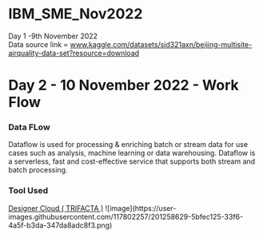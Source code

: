 # IBM_SME_Nov2022
Day 1 -9th November 2022  
Data source link = www.kaggle.com/datasets/sid321axn/beijing-multisite-airquality-data-set?resource=download
<h1>Day 2 - 10 November 2022 - Work Flow</h1>
<h3> Data FLow</h3>
Dataflow is used for processing & enriching batch or stream data for use cases such as analysis, machine learning or data warehousing. Dataflow is a serverless, fast and cost-effective service that supports both stream and batch processing.
<h3>Tool Used</h3>
<a href="https://cloud.trifacta.com/home?workspace=deveshupadhyaycsda20-6w6l">Designer Cloud ( TRIFACTA )</a>
![image](https://user-images.githubusercontent.com/117802257/201258629-5bfec125-33f6-4a5f-b3da-347da8adc8f3.png)
